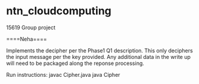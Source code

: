 # ntn_cloudcomputing
15619 Group project

====Neha====

Implements the decipher per the Phase1 Q1 description.
This only deciphers the input message per the key provided.
Any additional data in the write up will need to be packaged along the reponse processing.

Run instructions:
javac Cipher.java
java Cipher